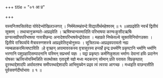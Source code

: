 +++
title = "०१ आ प्र"

+++

यस्यनिःश्वसितंवेदा योवेदेभ्योखिलञ्जगत् । निर्ममेतमहंवन्दे विद्यातीर्थमहेश्वरम् ॥ १ ॥आप्रद्रवेति नवर्चं द्वितीयं सूक्तम् । तथाचानुक्रम्यते-आप्रद्रवेति । ऋषिश्चान्यस्मादिति परिभाषया काण्वःकुसीदऋषिः प्राग्वत्सप्रीयपरिभाषया गायत्रीछन्दः अनादेशपरिभाषयेन्द्रोदेवता । महाव्रते निष्केवल्ये सूक्तविनियोगउक्तः । द्वितीये रात्रिपर्याये मैत्रावरुणशस्त्रे आप्रद्रवेतितृचोनुरूपः । सूत्रितञ्च-आप्रद्रवपरावतो नह्य न्यम्बळाकरमित्यष्टाविति ।हे वृत्रहन् अपामावरकस्य वृत्रासुरस्य हन्तर्हे इन्द्र प्रभर्मणि प्रकृष्टानि भर्माणि भर्माणि भरणानि पशुग्रहादिसम्पादनानि यस्मिन् सप्रभर्मा यज्ञः । यद्वा प्रकृष्टाः कर्मणिकुशला भर्माणः देवानां हविः प्रदानेन पोषका ऋत्विजोयस्मिन्निति सतथोक्तः एतादृशे यज्ञे मध्वः मदकरान् सोमान् प्रति परावतः विप्रकृष्ठात् दूरस्थाद्देशादपि अर्वावतश्च समीपस्थाद्देशादपि आभिमुख्येन प्रद्रव त्वं त्वरया आगच्छ । मध्वइति वाछन्दसीति पूर्वसवर्णदीर्घाभावः ॥ १ ॥